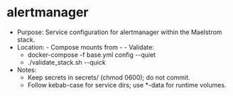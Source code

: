 # alertmanager

- Purpose: Service configuration for alertmanager within the Maelstrom stack.
- Location:   - Compose mounts from     - - Validate:
  - docker-compose -f base.yml config --quiet
  - ./validate_stack.sh --quick
- Notes:
  - Keep secrets in secrets/ (chmod 0600); do not commit.
  - Follow kebab-case for service dirs; use *-data for runtime volumes.
